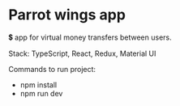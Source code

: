 # Parrot wings app
💲 app for virtual money transfers between users.

Stack: TypeScript, React, Redux, Material UI

Commands to run project:
* npm install
* npm run dev
